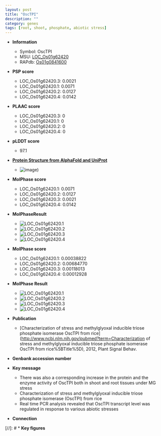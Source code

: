 ```yaml
---
layout: post
title: "OscTPI"
description: ""
category: genes
tags: [root, shoot, phosphate, abiotic stress]
---
```


* **Information**  
    + Symbol: OscTPI  
    + MSU: [LOC_Os01g62420](http://rice.plantbiology.msu.edu/cgi-bin/ORF_infopage.cgi?orf=LOC_Os01g62420)  
    + RAPdb: [Os01g0841600](http://rapdb.dna.affrc.go.jp/viewer/gbrowse_details/irgsp1?name=Os01g0841600)  

* **PSP score**  
    + LOC_Os01g62420.3: 0.0021 
    + LOC_Os01g62420.1: 0.0071 
    + LOC_Os01g62420.2: 0.0127 
    + LOC_Os01g62420.4: 0.0142 

* **PLAAC score**  
    + LOC_Os01g62420.3: 0 
    + LOC_Os01g62420.1: 0 
    + LOC_Os01g62420.2: 0 
    + LOC_Os01g62420.4: 0 

* **pLDDT score**
    + 97.1

* **[Protein Structure from AlphaFold and UniProt](https://www.uniprot.org/uniprotkb/Q8LR75/entry#structure)**
    + ![image](https://ricepsp.github.io/images/Q8/AF-Q8LR75-F1.png))

* **MolPhase score**
    + LOC_Os01g62420.1: 0.0071
    + LOC_Os01g62420.2: 0.0127
    + LOC_Os01g62420.3: 0.0021
    + LOC_Os01g62420.4: 0.0142

* **MolPhaseResult**
    + ![LOC_Os01g62420.1](https://ricepsp.github.io/pictures/LOC_Os01g/LOC_Os01g62420.1.png)
    + ![LOC_Os01g62420.2](https://ricepsp.github.io/pictures/LOC_Os01g/LOC_Os01g62420.2.png)
    + ![LOC_Os01g62420.3](https://ricepsp.github.io/pictures/LOC_Os01g/LOC_Os01g62420.3.png)
    + ![LOC_Os01g62420.4](https://ricepsp.github.io/pictures/LOC_Os01g/LOC_Os01g62420.4.png)

* **MolPhase score**
    + LOC_Os01g62420.1: 0.00038822
    + LOC_Os01g62420.2: 0.00684770
    + LOC_Os01g62420.3: 0.00118013
    + LOC_Os01g62420.4: 0.00012928

* **MolPhase Result**
    + ![LOC_Os01g62420.1](https://304243504.github.io/Pictures/LOC_Os01g/LOC_Os01g62420.1.png)
    + ![LOC_Os01g62420.2](https://304243504.github.io/Pictures/LOC_Os01g/LOC_Os01g62420.2.png)
    + ![LOC_Os01g62420.3](https://304243504.github.io/Pictures/LOC_Os01g/LOC_Os01g62420.3.png)
    + ![LOC_Os01g62420.4](https://304243504.github.io/Pictures/LOC_Os01g/LOC_Os01g62420.4.png)

* **Publication**  
    + [Characterization of stress and methylglyoxal inducible triose phosphate isomerase OscTPI from rice](http://www.ncbi.nlm.nih.gov/pubmed?term=Characterization of stress and methylglyoxal inducible triose phosphate isomerase OscTPI from rice%5BTitle%5D), 2012, Plant Signal Behav.

* **Genbank accession number**  

* **Key message**  
    + There was also a corresponding increase in the protein and the enzyme activity of OscTPI both in shoot and root tissues under MG stress
    + Characterization of stress and methylglyoxal inducible triose phosphate isomerase (OscTPI) from rice
    + Real time PCR analysis revealed that OscTPI transcript level was regulated in response to various abiotic stresses

* **Connection**  

[//]: # * **Key figures**  


